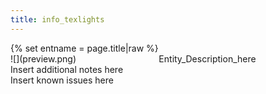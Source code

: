 ```yaml
---
title: info_texlights
---
```

<div>{% set entname = page.title|raw %}</div>
<div class="container previewimg">
<div class="columns">
<div class="imagepadding column col-auto" markdown="1">![](preview.png)</div>
<div class="column">Entity_Description_here</div>
</div>
</div>
<div class="notices blue">Insert additional notes here</div>
<div class="notices red">Insert known issues here</div>
